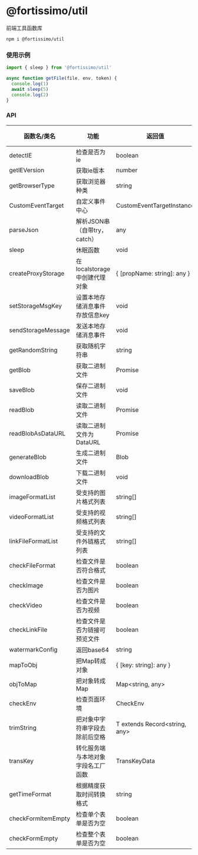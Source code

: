 # @fortissimo/util

前端工具函数库

```shell script
npm i @fortissimo/util
```

### 使用示例

```typescript
import { sleep } from '@fortissimo/util'

async function getFile(file, env, token) {
  console.log(1)
  await sleep(5)
  console.log(2)
}
```

### API

| 函数名/类名             | 功能                | 返回值                           |备注|
|--------------------|-------------------|-------------------------------|---|
| detectIE           | 检查是否为ie           | boolean                       |
| getIEVersion       | 获取ie版本            | number                        |
| getBrowserType     | 获取浏览器种类           | string                        |
| CustomEventTarget  | 自定义事件中心           | CustomEventTargetInstance     |
| parseJson          | 解析JSON串（自带try，catch） | any                           |
| sleep              | 休眠函数              | void                          |
| createProxyStorage | 在localstorage中创建代理对象 | { [propName: string]: any }   |
| setStorageMsgKey   | 设置本地存储消息事件存放信息key | void                          |
| sendStorageMessage | 发送本地存储消息事件        | void                          |
| getRandomString    | 获取随机字符串           | string                        |
| getBlob            | 获取二进制文件           | Promise<Blob>                 |
| saveBlob           | 保存二进制文件           | void                          |
| readBlob           | 读取二进制文件           | Promise<ReadResult>           |
| readBlobAsDataURL  | 读取二进制文件为DataURL   | Promise<ReadResult>           |
| generateBlob       | 生成二进制文件           | Blob                          |
| downloadBlob       | 下载二进制文件           | void                          |
| imageFormatList    | 受支持的图片格式列表        | string[]                      |
| videoFormatList    | 受支持的视频格式列表        | string[]                      |
| linkFileFormatList | 受支持的文件外链格式列表      | string[]                      |
| checkFileFormat    | 检查文件是否符合格式        | boolean                       |
| checkImage         | 检查文件是否为图片         | boolean                       |
| checkVideo         | 检查文件是否为视频         | boolean                       |
| checkLinkFile      | 检查文件是否为链接可预览文件    | boolean                       |
| watermarkConfig    | 返回base64          | string                        |
| mapToObj           | 把Map转成对象          | { [key: string]: any }        |
| objToMap           | 把对象转成Map          | Map<string, any>              |
| checkEnv           | 检查页面环境            | CheckEnv                      |
| trimString         | 把对象中字符串字段去除前后空格   | T extends Record<string, any> |
| transKey           | 转化服务端与本地对象字段名工厂函数 | TransKeyData<T>               |
| getTimeFormat      | 根据精度获取时间转换格式      | string                        |
| checkFormItemEmpty | 检查单个表单是否为空        | boolean                       |
| checkFormEmpty     | 检查整个表单是否为空        | boolean                       |
